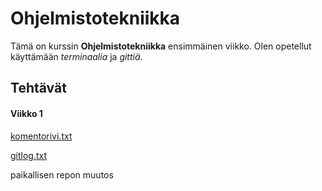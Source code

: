 # Ohjelmistotekniikka

Tämä on kurssin **Ohjelmistotekniikka** ensimmäinen viikko.
Olen opetellut käyttämään *terminaalia* ja *gittiä*.

## Tehtävät

#### Viikko 1

[komentorivi.txt](https://github.com/iralai/ot-harjoitustyo/blob/master/laskarit/viikko1/komentorivi.txt)

[gitlog.txt](https://github.com/iralai/ot-harjoitustyo/blob/master/laskarit/viikko1/gitlog.txt)

paikallisen repon muutos
